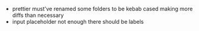 - prettier must've renamed some folders to be kebab cased making more diffs than necessary
- input placeholder not enough there should be labels
